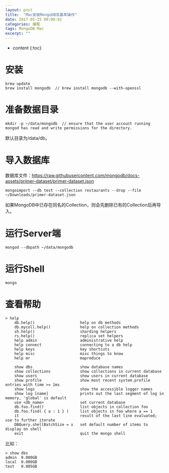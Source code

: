 ```yaml
---
layout: post
title:  "Mac安装MongoDB及基本操作"
date: 2017-05-25 00:00:01
categories: 编程
tags: MongoDB Mac
excerpt: ""
---
```


* content
{:toc}

# 安装
```
brew update
brew install mongodb  // brew install mongodb --with-openssl
```

# 准备数据目录
```
mkdir -p ~/data/mongodb  // ensure that the user account running mongod has read and write permissions for the directory.
```
默认目录为/data/db。


# 导入数据库
数据库文件：https://raw.githubusercontent.com/mongodb/docs-assets/primer-dataset/primer-dataset.json
```
mongoimport --db test --collection restaurants --drop --file ~/Downloads/primer-dataset.json
```
如果MongoDB中已存在同名的Collection，则会先删除已有的Collection后再导入。


# 运行Server端
```
mongod --dbpath ~/data/mongodb
```

# 运行Shell
```
mongo
```

# 查看帮助
```
> help
	db.help()                    help on db methods
	db.mycoll.help()             help on collection methods
	sh.help()                    sharding helpers
	rs.help()                    replica set helpers
	help admin                   administrative help
	help connect                 connecting to a db help
	help keys                    key shortcuts
	help misc                    misc things to know
	help mr                      mapreduce

	show dbs                     show database names
	show collections             show collections in current database
	show users                   show users in current database
	show profile                 show most recent system.profile entries with time >= 1ms
	show logs                    show the accessible logger names
	show log [name]              prints out the last segment of log in memory, 'global' is default
	use <db_name>                set current database
	db.foo.find()                list objects in collection foo
	db.foo.find( { a : 1 } )     list objects in foo where a == 1
	it                           result of the last line evaluated; use to further iterate
	DBQuery.shellBatchSize = x   set default number of items to display on shell
	exit                         quit the mongo shell
```

比如：
```
> show dbs
admin  0.000GB
local  0.000GB
test   0.005GB
```



